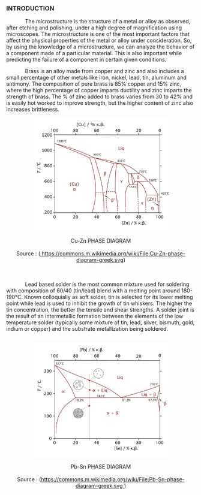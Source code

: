 ### INTRODUCTION<br>

<p style="text-indent:50px;">The microstructure is the structure of a metal or alloy as observed, after etching and polishing, under a high degree of magnification using microscopes. The microstructure is one of the most important factors that affect the physical properties of the metal or alloy under consideration. So, by using the knowledge of a microstructure, we can analyze the behavior of a component made of a particular material. This is also important while predicting the failure of a component in certain given conditions.</p>



<p style="text-indent:50px;">Brass is an alloy made from copper and zinc and also includes a small percentage of other metals like iron, nickel, lead, tin, aluminum and antimony. The composition of pure brass is 85% copper and 15% zinc, where the high percentage of copper imparts ductility and zinc imparts the strength of brass. The % of zinc added to brass varies from 30 to 42% and is easily hot worked to improve strength, but the higher content of zinc also increases brittleness.
</p>

<!-- <p style="text-indent:50px;">Mild steel has a fibrous structure while the structure of cast iron is granular and crystalline with a whitish or greyish tinge. Mild steel has lesser strength, more toughness and corrosion resistance than grey cast iron. </p>
Mild Steel is used in the form of :
<ul>
<li>Rolled sections
<li>Reinforcing bars
<li>Roof coverings
<li>Sheet piles
<li>Railway tracks
<li>Channels
<li>Angles
<li>Bolts
<li>Rivets
<li>Sheets
</ul> -->

<center><img src="images/600px-Cu-Zn-phase-diagram-greek.svg.png" height="300px"></center><br>
<center>Cu-Zn PHASE DIAGRAM</center><br>
<center>Source : (<a href=" https://commons.m.wikimedia.org/wiki/File:Cu-Zn-phase-diagram-greek.svg"> https://commons.m.wikimedia.org/wiki/File:Cu-Zn-phase-diagram-greek.svg</a>)</center>
<br><br>
<p style="text-indent:50px;">Lead based solder is the most common mixture used for soldering with composition of 60/40 (tin/lead) blend with a melting point around 180-190°C. Known colloquially as soft solder, tin is selected for its lower melting point while lead is used to inhibit the growth of tin whiskers. The higher the tin concentration, the better the tensile and shear strengths. A solder joint is the result of an intermetallic formation between the elements of the low temperature solder (typically some mixture of tin, lead, silver, bismuth, gold, indium or copper) and the substrate metallization being soldered.
</p>

<br>
<center><img src="images/600px-Pb-Sn-phase-diagram-greek.svg.png" height="300px"></center><br>
<center>Pb-Sn PHASE DIAGRAM </center><br>
<center>Source : (<a href="https://commons.m.wikimedia.org/wiki/File:Pb-Sn-phase-diagram-greek.svg ">https://commons.m.wikimedia.org/wiki/File:Pb-Sn-phase-diagram-greek.svg </a>)</center>
